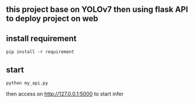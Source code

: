 ## this project base on YOLOv7 then using flask API to deploy project on web

## install requirement
``` shell
pip install -r requirement
```
## start 
``` shell
python my_api.py
```
then access on http://127.0.0.1:5000 to start infer
